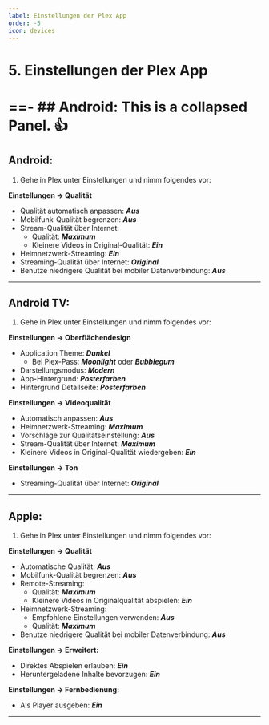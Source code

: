 ```yaml
---
label: Einstellungen der Plex App
order: -5
icon: devices
---
```


# 5. Einstellungen der Plex App

==- ## Android:
This is a collapsed Panel. :+1:
===

## Android:

1. Gehe in Plex unter Einstellungen und nimm folgendes vor:

**Einstellungen -> Qualität**
- Qualität automatisch anpassen: ***Aus***
- Mobilfunk-Qualität begrenzen: ***Aus***
- Stream-Qualität über Internet:
  - Qualität: ***Maximum***
  - Kleinere Videos in Original-Qualität: ***Ein***
- Heimnetzwerk-Streaming: ***Ein***
- Streaming-Qualität über Internet: ***Original***
- Benutze niedrigere Qualität bei mobiler Datenverbindung: ***Aus***

---

## Android TV:

1. Gehe in Plex unter Einstellungen und nimm folgendes vor:

**Einstellungen -> Oberflächendesign**
- Application Theme: ***Dunkel***
  - Bei Plex-Pass: ***Moonlight*** oder ***Bubblegum***
- Darstellungsmodus: ***Modern***
- App-Hintergrund: ***Posterfarben***
- Hintergrund Detailseite: ***Posterfarben***

**Einstellungen -> Videoqualität**
- Automatisch anpassen: ***Aus***
- Heimnetzwerk-Streaming: ***Maximum***
- Vorschläge zur Qualitätseinstellung: ***Aus***
- Stream-Qualität über Internet: ***Maximum***
- Kleinere Videos in Original-Qualität wiedergeben: ***Ein***
  
**Einstellungen -> Ton**
- Streaming-Qualität über Internet: ***Original***

---

## Apple:

1. Gehe in Plex unter Einstellungen und nimm folgendes vor:

**Einstellungen -> Qualität**
- Automatische Qualität: ***Aus***
- Mobilfunk-Qualität begrenzen: ***Aus***
- Remote-Streaming:
  - Qualität: ***Maximum***
  - Kleinere Videos in Originalqualität abspielen: ***Ein***
- Heimnetzwerk-Streaming:
  - Empfohlene Einstellungen verwenden: ***Aus***
  - Qualität: ***Maximum***
- Benutze niedrigere Qualität bei mobiler Datenverbindung: ***Aus***

**Einstellungen -> Erweitert:**
- Direktes Abspielen erlauben: ***Ein***
- Heruntergeladene Inhalte bevorzugen: ***Ein***

**Einstellungen -> Fernbedienung:**
- Als Player ausgeben: ***Ein***
  
---
